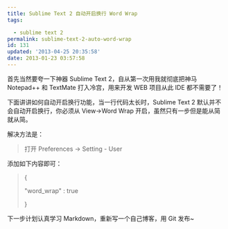 ```yaml
---
title: Sublime Text 2 自动开启换行 Word Wrap
tags: 

  - sublime text 2
permalink: sublime-text-2-auto-word-wrap
id: 131
updated: '2013-04-25 20:35:58'
date: 2013-01-23 03:57:58
---
```


首先当然要夸一下神器 Sublime Text 2，自从第一次用我就彻底把神马 Notepad++ 和 TextMate 打入冷宫，用来开发 WEB 项目从此 IDE 都不需要了！

下面讲讲如何自动开启换行功能，当一行代码太长时，Sublime Text 2 默认并不会自动开启换行，你必须从 View-&gt;Word Wrap 开启，虽然只有一步但是能从简就从简。

解决方法是：
<blockquote>打开 Preferences -&gt; Setting - User</blockquote>
添加如下内容即可：
<blockquote>{

"word_wrap" : true

}</blockquote>
下一步计划认真学习 Markdown，重新写一个自己博客，用 Git 发布~